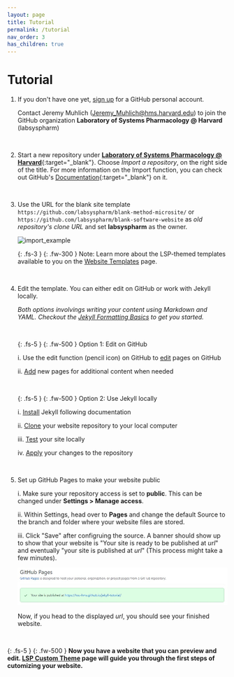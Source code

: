 ```yaml
---
layout: page
title: Tutorial
permalink: /tutorial
nav_order: 3
has_children: true
---
```

# Tutorial

1. If you don't have one yet, [sign up](https://github.com/signup?ref_cta=Sign+up&ref_loc=header+logged+out&ref_page=%2F&source=header-home) for a GitHub personal account. 

    Contact Jeremy Muhlich (Jeremy_Muhlich@hms.harvard.edu) to join the GitHub organization **Laboratory of Systems Pharmacology @ Harvard** (labsyspharm)

    <br>

2. Start a new repository under [**Laboratory of Systems Pharmacology @ Harvard**](https://github.com/labsyspharm){:target="_blank"}. Choose _Import a repository_, on the right side of the title. For more information on the Import function, you can check out GitHub's [Documentation](https://docs.github.com/en/github/importing-your-projects-to-github/importing-source-code-to-github/importing-a-repository-with-github-importer){:target="_blank"} on it.

    <br>

2. Use the URL for the blank site template `https://github.com/labsyspharm/blank-method-microsite/` or `https://github.com/labsyspharm/blank-software-website` as _old repository's clone URL_ and set **labsyspharm** as the owner.

    <img src="images/import-screenshot.PNG" alt="import_example" width="600"/>


    <br>

    {: .fs-3 }
    {: .fw-300 }
    Note: Learn more about the LSP-themed templates available to you on the [Website Templates](../website-template.md) page.

    <br>

3. Edit the template. You can either edit on GitHub or work with Jekyll locally. 

    *Both options involvings writing your content using Markdown and YAML. Checkout the [Jekyll Formatting Basics](../formatting-basics.md) to get you started.*

    <br>

    {: .fs-5 }
    {: .fw-500 }
    Option 1: Edit on GitHub

    i. Use the edit function (pencil icon) on GitHub to [edit](./import-template.md#editing-pages-on-github) pages on GitHub

    ii. [Add](./import-template.md#adding-pages-on-github) new pages for additional content when needed

    <br>

    {: .fs-5 }
    {: .fw-500 }
    Option 2: Use Jekyll locally

    i. [Install](./local-setup.md#installing-jekyll) Jekyll following documentation

    ii. [Clone](./local-setup.md#starting-a-local-website-repository) your website repository to your local computer

    iii. [Test](./local-setup.md#testing-site-locally) your site locally

    iv. [Apply](./local-setup.md#commiting-your-work) your changes to the repository

    <br>

4. Set up GitHub Pages to make your website public

    i. Make sure your repository access is set to **public**. This can be changed under **Settings > Manage access**.

    ii. Within Settings, head over to **Pages** and change the default Source to the branch and folder where your website files are stored.

    iii. Click "Save" after configruing the source. A banner should show up to show that your website is "Your site is ready to be published at *url*" and eventually "your site is published at *url*" (This process might take a few minutes).

    ![screenshot of banner](../images/ghpages-setup.jpg)

    Now, if you head to the displayed *url*, you should see your finished website. 

    <br>

{: .fs-5 }
{: .fw-500 }
**Now you have a website that you can preview and edit. [LSP Custom Theme](../theme/lsp-theme.md) page will guide you through the first steps of cutomizing your website.**